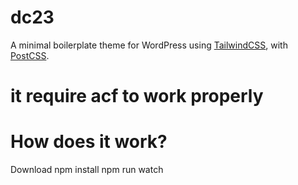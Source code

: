 # dc23
A minimal boilerplate theme for WordPress using [TailwindCSS](https://tailwindcss.com/), with [PostCSS](https://postcss.org).

# it require acf to work properly

# How does it work?
Download
npm install
npm run watch




